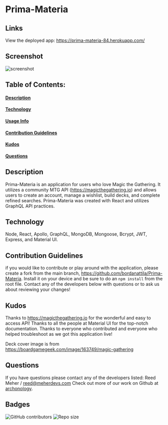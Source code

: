 # Prima-Materia

## Links
View the deployed app: https://prima-materia-84.herokuapp.com/
## Screenshot
![screenshot](./client/public/screenshot_search.png)    
## Table of Contents:
#### [Description](#description)
#### [Technology](#technology)
#### [Usage Info](#usage-info)
#### [Contribution Guidelines](#contribution-guidelines)
#### [Kudos](#kudos)
#### [Questions](#questions)

## Description
Prima-Materia is an application for users who love Magic the Gathering. It utilizes a community MTG API (https://magicthegathering.io) and allows users to create an account, manage a wishlist, build decks, and complete refined searches. Prima-Materia was created with React and utilizes GraphQL API practices.
    
## Technology
Node, React, Apollo, GraphQL, MongoDB, Mongoose, Bcrypt, JWT, Express, and Material UI.

## Contribution Guidelines
if you would like to contribute or play around with the application, please create a fork from the main branch, https://github.com/bordanattila/Prima-Materia. Install it on your device and be sure to do an `npm install` from the root file.  Contact any of the developers below with questions or to ask us about reviewing your changes!

## Kudos
Thanks to https://magicthegathering.io for the wonderful and easy to access API! Thanks to all the people at Material UI for the top-notch documentation. Thanks to everyone who contributed and everyone who helped troubleshoot as we got this application live!

Deck cover image is from https://boardgamegeek.com/image/163749/magic-gathering

## Questions
If you have questions please contact any of the developers listed: Reed Meher / reed@meherdevs.com
Check out more of our work on Github at [archonology](https://github.com/archonology).
    
## Badges
<img alt="GitHub contributors" src="https://img.shields.io/github/contributors/bordanattila/Prima-Materia">
<img alt="Repo size" src="https://img.shields.io/github/repo-size/bordanattila/react-portfolio?color=information">